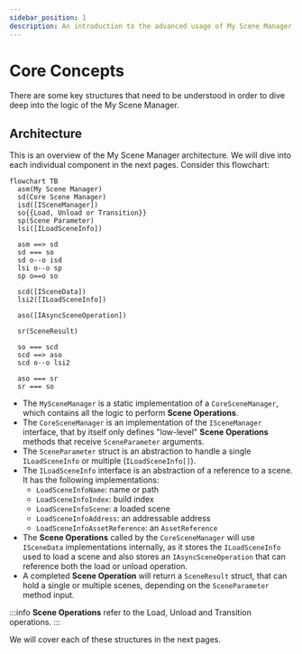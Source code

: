 ```yaml
---
sidebar_position: 1
description: An introduction to the advanced usage of My Scene Manager.
---
```


# Core Concepts

There are some key structures that need to be understood in order to dive deep into the logic of the My Scene Manager.

## Architecture

This is an overview of the My Scene Manager architecture. We will dive into each individual component in the next pages.
Consider this flowchart:

```mermaid
flowchart TB
  asm(My Scene Manager)
  sd(Core Scene Manager)
  isd([ISceneManager])
  so{{Load, Unload or Transition}}
  sp(Scene Parameter)
  lsi([ILoadSceneInfo])

  asm ==> sd
  sd === so
  sd o--o isd
  lsi o--o sp
  sp o==o so

  scd([ISceneData])
  lsi2([ILoadSceneInfo])

  aso([IAsyncSceneOperation])

  sr(SceneResult)

  so === scd
  scd ==> aso
  scd o--o lsi2

  aso === sr
  sr === so
```

- The `MySceneManager` is a static implementation of a `CoreSceneManager`, which contains all the logic to perform **Scene Operations**.
- The `CoreSceneManager` is an implementation of the `ISceneManager` interface, that by itself only defines "low-level" **Scene Operations** methods that receive `SceneParameter` arguments.
- The `SceneParameter` struct is an abstraction to handle a single `ILoadSceneInfo` or multiple (`ILoadSceneInfo[]`).
- The `ILoadSceneInfo` interface is an abstraction of a reference to a scene. It has the following implementations:
  - `LoadSceneInfoName`: name or path
  - `LoadSceneInfoIndex`: build index
  - `LoadSceneInfoScene`: a loaded scene
  - `LoadSceneInfoAddress`: an addressable address
  - `LoadSceneInfoAssetReference`: an `AssetReference`
- The **Scene Operations** called by the `CoreSceneManager` will use `ISceneData` implementations internally, as it stores the `ILoadSceneInfo` used to load a scene and also stores an `IAsyncSceneOperation` that can reference both the load or unload operation.
- A completed **Scene Operation** will return a `SceneResult` struct, that can hold a single or multiple scenes, depending on the `SceneParameter` method input.

:::info
**Scene Operations** refer to the Load, Unload and Transition operations.
:::

We will cover each of these structures in the next pages.